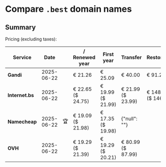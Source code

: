 # Compare `.best` domain names

## Summary

Pricing (excluding taxes):

| Service | Date |  | / Renewed year | First year | Transfer | Restoration |
|--|--|--|--|--|--|--|
| **Gandi** | 2025-06-22 |  | € 21.26 | € 25.09 | € 40.00 | € 91.21 |
| **Internet.bs** | 2025-06-22 |  | € 22.65<br>($ 24.75) | € 19.99<br>($ 21.99) | € 21.99<br>($ 23.99) | € 148.75<br>($ 146.75) |
| **Namecheap** | 2025-06-22 | 🏆 | € 19.09<br>($ 21.98) | € 17.35<br>($ 19.98) | {"null": ""} |  |
| **OVH** | 2025-06-22 |  | € 19.29<br>($ 21.39) | € 19.29<br>($ 20.21) | € 80.99<br>($ 87.99) |  |
